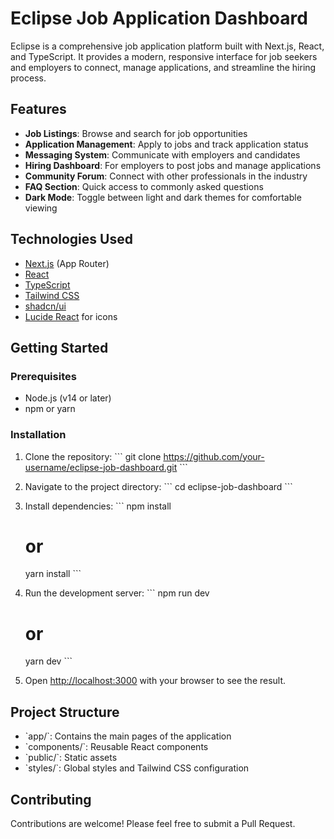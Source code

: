 # Eclipse Job Application Dashboard

Eclipse is a comprehensive job application platform built with Next.js, React, and TypeScript. It provides a modern, responsive interface for job seekers and employers to connect, manage applications, and streamline the hiring process.



## Features

- **Job Listings**: Browse and search for job opportunities
- **Application Management**: Apply to jobs and track application status
- **Messaging System**: Communicate with employers and candidates
- **Hiring Dashboard**: For employers to post jobs and manage applications
- **Community Forum**: Connect with other professionals in the industry
- **FAQ Section**: Quick access to commonly asked questions
- **Dark Mode**: Toggle between light and dark themes for comfortable viewing

## Technologies Used

- [Next.js](https://nextjs.org/) (App Router)
- [React](https://reactjs.org/)
- [TypeScript](https://www.typescriptlang.org/)
- [Tailwind CSS](https://tailwindcss.com/)
- [shadcn/ui](https://ui.shadcn.com/)
- [Lucide React](https://lucide.dev/) for icons

## Getting Started

### Prerequisites

- Node.js (v14 or later)
- npm or yarn

### Installation

1. Clone the repository:
   \`\`\`
   git clone https://github.com/your-username/eclipse-job-dashboard.git
   \`\`\`

2. Navigate to the project directory:
   \`\`\`
   cd eclipse-job-dashboard
   \`\`\`

3. Install dependencies:
   \`\`\`
   npm install
   # or
   yarn install
   \`\`\`

4. Run the development server:
   \`\`\`
   npm run dev
   # or
   yarn dev
   \`\`\`

5. Open [http://localhost:3000](http://localhost:3000) with your browser to see the result.

## Project Structure

- \`app/\`: Contains the main pages of the application
- \`components/\`: Reusable React components
- \`public/\`: Static assets
- \`styles/\`: Global styles and Tailwind CSS configuration

## Contributing

Contributions are welcome! Please feel free to submit a Pull Request.


